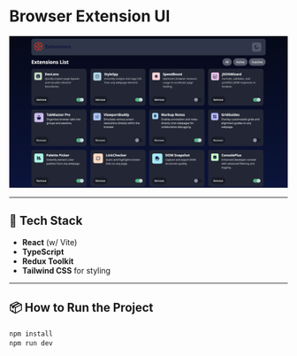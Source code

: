 # Browser Extension UI

![Browser Extension UI](./public/image.png)

---

## 🧠 Tech Stack

- **React** (w/ Vite)
- **TypeScript**
- **Redux Toolkit**
- **Tailwind CSS** for styling

---

## 📦 How to Run the Project

```bash
npm install
npm run dev
```

